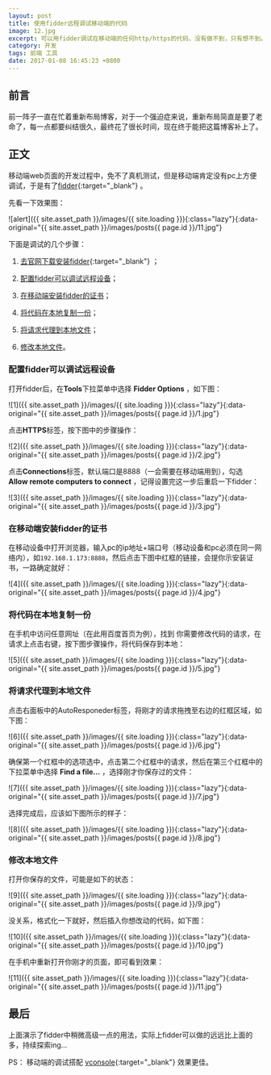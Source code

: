 ```yaml
---
layout: post
title: 使用fidder远程调试移动端的代码
image: 12.jpg
excerpt: 可以用fidder调试在移动端的任何http/https的代码，没有做不到，只有想不到。
category: 开发
tags: 前端 工具
date: 2017-01-08 16:45:23 +0800
---
```


## 前言

前一阵子一直在忙着重新布局博客，对于一个强迫症来说，重新布局简直是要了老命了，每一点都要纠结很久，最终花了很长时间，现在终于能把这篇博客补上了。

## 正文

移动端web页面的开发过程中，免不了真机测试，但是移动端肯定没有pc上方便调试，于是有了[fidder](http://www.telerik.com/fiddler){:target="_blank"} 。

先看一下效果图：

![alert]({{ site.asset_path }}/images/{{ site.loading }}){:class="lazy"}{:data-original="{{ site.asset_path }}/images/posts{{ page.id }}/11.jpg"}

下面是调试的几个步骤：

1. [去官网下载安装fidder](http://www.telerik.com/fiddler){:target="_blank"} ；

2. [配置fidder可以调试远程设备](#fidder)；

3. [在移动端安装fidder的证书](#fidder-1)；

4. [将代码在本地复制一份](#section-2)；

5. [将请求代理到本地文件](#section-3)；

6. [修改本地文件](#section-4)。

### 配置fidder可以调试远程设备

打开fidder后，在**Tools**下拉菜单中选择 **Fidder Options** ，如下图：

![1]({{ site.asset_path }}/images/{{ site.loading }}){:class="lazy"}{:data-original="{{ site.asset_path }}/images/posts{{ page.id }}/1.jpg"}

点击**HTTPS**标签，按下图中的步骤操作：

![2]({{ site.asset_path }}/images/{{ site.loading }}){:class="lazy"}{:data-original="{{ site.asset_path }}/images/posts{{ page.id }}/2.jpg"}

点击**Connections**标签，默认端口是8888（一会需要在移动端用到），勾选 **Allow remote computers to connect** ，记得设置完这一步后重启一下fidder：

![3]({{ site.asset_path }}/images/{{ site.loading }}){:class="lazy"}{:data-original="{{ site.asset_path }}/images/posts{{ page.id }}/3.jpg"}

### 在移动端安装fidder的证书

在移动设备中打开浏览器，输入pc的ip地址+端口号（移动设备和pc必须在同一网络内），如`192.168.1.173:8888`，然后点击下图中红框的链接，会提你示安装证书，一路确定就好：

![4]({{ site.asset_path }}/images/{{ site.loading }}){:class="lazy"}{:data-original="{{ site.asset_path }}/images/posts{{ page.id }}/4.jpg"}

### 将代码在本地复制一份

在手机中访问任意网址（在此用百度首页为例），找到 你需要修改代码的请求，在请求上点击右键，按下图步骤操作，将代码保存到本地：

![5]({{ site.asset_path }}/images/{{ site.loading }}){:class="lazy"}{:data-original="{{ site.asset_path }}/images/posts{{ page.id }}/5.jpg"}

### 将请求代理到本地文件

点击右面板中的AutoResponeder标签，将刚才的请求拖拽至右边的红框区域，如下图：

![6]({{ site.asset_path }}/images/{{ site.loading }}){:class="lazy"}{:data-original="{{ site.asset_path }}/images/posts{{ page.id }}/6.jpg"}

确保第一个红框中的选项选中，点击第二个红框中的请求，然后在第三个红框中的下拉菜单中选择 **Find a file...** ，选择刚才你保存过的文件：

![7]({{ site.asset_path }}/images/{{ site.loading }}){:class="lazy"}{:data-original="{{ site.asset_path }}/images/posts{{ page.id }}/7.jpg"}

选择完成后，应该如下图所示的样子：

![8]({{ site.asset_path }}/images/{{ site.loading }}){:class="lazy"}{:data-original="{{ site.asset_path }}/images/posts{{ page.id }}/8.jpg"}

### 修改本地文件

打开你保存的文件，可能是如下的状态：

![9]({{ site.asset_path }}/images/{{ site.loading }}){:class="lazy"}{:data-original="{{ site.asset_path }}/images/posts{{ page.id }}/9.jpg"}

没关系，格式化一下就好，然后插入你想改动的代码，如下图：

![10]({{ site.asset_path }}/images/{{ site.loading }}){:class="lazy"}{:data-original="{{ site.asset_path }}/images/posts{{ page.id }}/10.jpg"}

在手机中重新打开你刚才的页面，即可看到效果：

![11]({{ site.asset_path }}/images/{{ site.loading }}){:class="lazy"}{:data-original="{{ site.asset_path }}/images/posts{{ page.id }}/11.jpg"}

## 最后

上面演示了fidder中稍微高级一点的用法，实际上fidder可以做的远远比上面的多，持续探索ing...

PS： 移动端的调试搭配 [vconsole](https://github.com/WechatFE/vConsole){:target="_blank"} 效果更佳。

